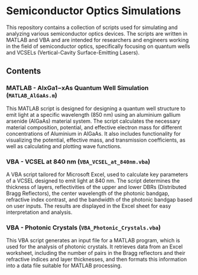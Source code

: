 # Semiconductor Optics Simulations

This repository contains a collection of scripts used for simulating and analyzing various semiconductor optics devices. The scripts are written in MATLAB and VBA and are intended for researchers and engineers working in the field of semiconductor optics, specifically focusing on quantum wells and VCSELs (Vertical-Cavity Surface-Emitting Lasers).

## Contents

### MATLAB - AlxGa1−xAs Quantum Well Simulation (`MATLAB_AlGaAs.m`)

This MATLAB script is designed for designing a quantum well structure to emit light at a specific wavelength (850 nm) using an aluminium gallium arsenide (AlGaAs) material system. The script calculates the necessary material composition, potential, and effective electron mass for different concentrations of Aluminium in AlGaAs. It also includes functionality for visualizing the potential, effective mass, and transmission coefficients, as well as calculating and plotting wave functions.

### VBA - VCSEL at 840 nm (`VBA_VCSEL_at_840nm.vba`)

A VBA script tailored for Microsoft Excel, used to calculate key parameters of a VCSEL designed to emit light at 840 nm. The script determines the thickness of layers, reflectivities of the upper and lower DBRs (Distributed Bragg Reflectors), the center wavelength of the photonic bandgap, refractive index contrast, and the bandwidth of the photonic bandgap based on user inputs. The results are displayed in the Excel sheet for easy interpretation and analysis.

### VBA - Photonic Crystals (`VBA_Photonic_Crystals.vba`)

This VBA script generates an input file for a MATLAB program, which is used for the analysis of photonic crystals. It retrieves data from an Excel worksheet, including the number of pairs in the Bragg reflectors and their refractive indices and layer thicknesses, and then formats this information into a data file suitable for MATLAB processing.
